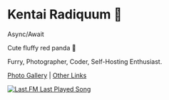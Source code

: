 # Kentai Radiquum 🍎

Async/Await

Cute fluffy red panda 🍎

Furry, Photographer, Coder, Self-Hosting Enthusiast.

[Photo Gallery](https://wah.su/photos) | [Other Links](https://bento.me/radiquum)


[![Last.FM Last Played Song](https://img.shields.io/endpoint?color=pink&url=https://lastfm-last-played.biancarosa.com.br/Radiquum/latest-song?format=shields.io&style=for-the-badge&logo=lastdotfm&label=Last%20Played%20Song)](https://github.com/biancarosa/lastfm-last-played)
